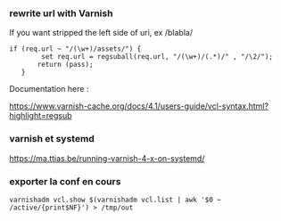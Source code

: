 ### rewrite url with Varnish

If you want stripped the left side of uri, ex /blabla/
```
if (req.url ~ "/(\w+)/assets/") {
        set req.url = regsuball(req.url, "/(\w+)/(.*)/" , "/\2/");
       return (pass); 
   }
   ```
   
   Documentation here :
   
   https://www.varnish-cache.org/docs/4.1/users-guide/vcl-syntax.html?highlight=regsub

### varnish et systemd

https://ma.ttias.be/running-varnish-4-x-on-systemd/

### exporter la conf en cours

`varnishadm vcl.show $(varnishadm vcl.list | awk '$0 ~ /active/{print$NF}') > /tmp/out`
